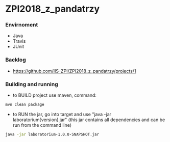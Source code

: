 # ZPI2018_z_pandatrzy
### Envirnoment 
  - Java
  - Travis
  - JUnit
  
### Backlog
  - https://github.com/IIS-ZPI/ZPI2018_z_pandatrzy/projects/1


### Building and running
  - to BUILD project use maven, command:

```bash
mvn clean package
```
  - to RUN the jar, go into target and use "java -jar laboratorium[version].jar" (this jar contains all dependencies and can be run from the command line)

```bash
java -jar laboratorium-1.0.0-SNAPSHOT.jar
```
